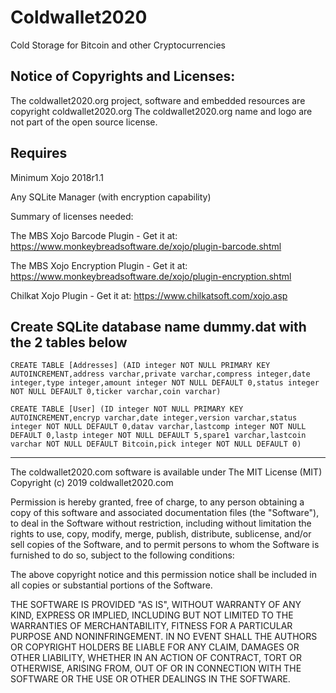 # Coldwallet2020
Cold Storage for Bitcoin and other Cryptocurrencies

Notice of Copyrights and Licenses:
---------------------------------------
The coldwallet2020.org project, software and embedded resources are copyright coldwallet2020.org  The coldwallet2020.org name and logo are not part of the open source license.

Requires
---------------------------------------
Minimum Xojo 2018r1.1

Any SQLite Manager (with encryption capability)

Summary of licenses needed:

The MBS Xojo Barcode Plugin - Get it at: https://www.monkeybreadsoftware.de/xojo/plugin-barcode.shtml

The MBS Xojo Encryption Plugin - Get it at: https://www.monkeybreadsoftware.de/xojo/plugin-encryption.shtml

Chilkat Xojo Plugin - Get it at: https://www.chilkatsoft.com/xojo.asp

Create SQLite database name dummy.dat with the 2 tables below
---------------------------------------
```
CREATE TABLE [Addresses] (AID integer NOT NULL PRIMARY KEY AUTOINCREMENT,address varchar,private varchar,compress integer,date integer,type integer,amount integer NOT NULL DEFAULT 0,status integer NOT NULL DEFAULT 0,ticker varchar,coin varchar)
```
```
CREATE TABLE [User] (ID integer NOT NULL PRIMARY KEY AUTOINCREMENT,encryp varchar,date integer,version varchar,status integer NOT NULL DEFAULT 0,datav varchar,lastcomp integer NOT NULL DEFAULT 0,lastp integer NOT NULL DEFAULT 5,spare1 varchar,lastcoin varchar NOT NULL DEFAULT Bitcoin,pick integer NOT NULL DEFAULT 0)
```

---------------------------------------
The coldwallet2020.com software is available under The MIT License (MIT)
Copyright (c) 2019 coldwallet2020.com

Permission is hereby granted, free of charge, to any person obtaining a copy of this software and associated documentation files (the "Software"), to deal in the Software without restriction, including without limitation the rights to use, copy, modify, merge, publish, distribute, sublicense, and/or sell copies of the Software, and to permit persons to whom the Software is furnished to do so, subject to the following conditions:

The above copyright notice and this permission notice shall be included in all copies or substantial portions of the Software.

THE SOFTWARE IS PROVIDED "AS IS", WITHOUT WARRANTY OF ANY KIND, EXPRESS OR IMPLIED, INCLUDING BUT NOT LIMITED TO THE WARRANTIES OF MERCHANTABILITY, FITNESS FOR A PARTICULAR PURPOSE AND NONINFRINGEMENT. IN NO EVENT SHALL THE AUTHORS OR COPYRIGHT HOLDERS BE LIABLE FOR ANY CLAIM, DAMAGES OR OTHER LIABILITY, WHETHER IN AN ACTION OF CONTRACT, TORT OR OTHERWISE, ARISING FROM, OUT OF OR IN CONNECTION WITH THE SOFTWARE OR THE USE OR OTHER DEALINGS IN THE SOFTWARE.


